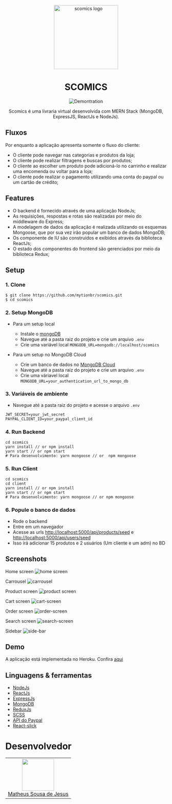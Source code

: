 <p align="center">
  <img style="width: 200px" src="https://github.com/mytionbr/images-videos/blob/master/S.png" alt="scomics logo" />
</p>


<div align="center">
  
  # SCOMICS
  
  ![Demontration](https://github.com/mytionbr/images-videos/blob/master/scomics-desmostracao.gif)
  
  Scomics é uma livraria virtual desenvolvida com MERN Stack (MongoDB, ExpressJS, ReactJs e NodeJs).
</div>


## Fluxos

Por enquanto a aplicação apresenta somente o fluxo do cliente:

- O cliente pode navegar nas categorias e produtos da loja;
- O cliente pode realizar filtragens e buscas por produtos;
- O cliente ao escolher um produto pode adicioná-lo  no carrinho e realizar uma encomenda ou voltar para a loja;
- O cliente pode realizar o pagamento utilizando uma conta do paypal ou um cartão de crédito;

## Features

- O backend é fornecido através de uma aplicação NodeJs;
- As requisições, respostas e rotas são realizadas por meio do middleware do Express;
- A modelagem de dados da aplicação é realizada utilizando os esquemas Mongoose, que por sua vez irão popular um banco de dados MongoDB;
- Os componente de IU são construídos e exibidos através da biblioteca ReactJs;
- O estado dos componentes do frontend são gerenciados por meio da biblioteca Redux;

## Setup

### 1. Clone

```
$ git clone https://github.com/mytionbr/scomics.git
$ cd scomics
```

### 2. Setup MongoDB

- Para um setup local
  - Instale o [mongoDB](https://www.mongodb.com/https://www.mongodb.com/)
  - Navegue até a pasta raiz do projeto e crie um arquivo `.env`
  - Crie uma variável local `MONGODB_URL=mongodb://localhost/scomics`
  
- Para um setup no MongoDB Cloud
  - Crie um banco de dados no [MongoDB Cloud](https://www.mongodb.com/pt-br/cloud)
  - Navegue até a pasta raiz do projeto e crie um arquivo `.env`
  - Crie uma váriavel local `MONGODB_URL=your_authentication_url_to_mongo_db`

### 3. Variáveis de ambiente 
  - Navegue até a pasta raiz do projeto e acesse o arquivo `.env`
  ```
  JWT_SECRET=your_jwt_secret
  PAYPAL_CLIENT_ID=your_paypal_client_id 
  ```
  
### 4. Run Backend
```
cd scomics
yarn install // or npm install
yarn start // or npm start
# Para desenvolvimento: yarn mongoose // or  npm mongoose
```

### 5. Run Client
```
cd scomics
cd client
yarn install // or npm install
yarn start // or npm start
# Para desenvolvimento: yarn mongoose // or npm mongoose
```

### 6. Popule o banco de dados 

- Rode o backend
- Entre em um navegador
- Acesse as urls [http://localhost:5000/api/products/seed](http://localhost:5000/api/products/seed) e [http://localhost:5000/api/users/seed](http://localhost:5000/api/users/seed)
- Isso irá adicionar 15 produtos e 2 usuários (Um cliente e um adm) no BD

## Screenshots

Home screen
![home screen](https://github.com/mytionbr/images-videos/blob/master/home-page.PNG)

Carrousel
![carrousel](https://github.com/mytionbr/images-videos/blob/master/carrousel.PNG)

Product screen
![product screen](https://github.com/mytionbr/images-videos/blob/master/product-screen.PNG)

Cart screen
![cart-screen](https://github.com/mytionbr/images-videos/blob/master/cart-screen.PNG)

Order screen
![order-screen](https://github.com/mytionbr/images-videos/blob/master/order-screen.PNG)

Search screen
![search-screen](https://github.com/mytionbr/images-videos/blob/master/search-screen.PNG)

Sidebar
![side-bar](https://github.com/mytionbr/images-videos/blob/master/side-bar.PNG)

## Demo

A aplicação está implementada no Heroku. Confira [aqui](scomics.herokuapp.com/)

## Linguagens & ferramentas

- [NodeJs](https://nodejs.org/en/)
- [ReactJs](https://pt-br.reactjs.org/)
- [ExpressJs](https://expressjs.com/pt-br/)
- [MongoDB](https://www.mongodb.com/pt-br)
- [ReduxJs](https://redux.js.org/)
- [SCSS](https://sass-lang.com/guide)
- [API do Paypal](https://developer.paypal.com/home)
- [React-slick](https://react-slick.neostack.com/)

# Desenvolvedor

<table>
  <tr>
    <td align='center'>
      <a href='https://github.com/mytionbr'><img style="width: 100px" src='https://avatars.githubusercontent.com/u/43896079?v=4' /><br />Matheus Sousa de Jesus</a>
    </td>
  </tr>
</table>




  
  


  

